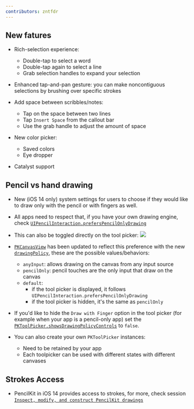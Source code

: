 ```yaml
---
contributors: zntfdr
---
```


## New fatures

- Rich-selection experience:
  - Double-tap to select a word
  - Double-tap again to select a line
  - Grab selection handles to expand your selection

- Enhanced tap-and-pan gesture: you can make noncontiguous selections by brushing over specific strokes
- Add space between scribbles/notes:
  - Tap on the space between two lines
  - Tap `Insert Space` from the callout bar
  - Use the grab handle to adjust the amount of space

- New color picker:
  - Saved colors
  - Eye dropper

- Catalyst support

## Pencil vs hand drawing

- New (iOS 14 only) system settings for users to choose if they would like to draw only with the pencil or with fingers as well.
- All apps need to respect that, if you have your own drawing engine, check [`UIPencilInteraction.prefersPencilOnlyDrawing`][prefersPencilOnlyDrawing]
- This can also be toggled directly on the tool picker:
![][prefersImage]

- [`PKCanvasView`][PKCanvasView] has been updated to reflect this preference with the new [`drawingPolicy`][drawingPolicy], these are the possible values/behaviors:
  - `anyInput`: allows drawing on the canvas from any input source
  - `pencilOnly`: pencil touches are the only input that draw on the canvas
  - `default`:
    - if the tool picker is displayed, it follows `UIPencilInteraction.prefersPencilOnlyDrawing`
    - if the tool picker is hidden, it's the same as `pencilOnly`

- If you'd like to hide the `Draw with Finger` option in the tool picker (for example when your app is a pencil-only app) set the [`PKToolPicker.showsDrawingPolicyControls`][showsDrawingPolicyControls] to `false`.

- You can also create your own `PKToolPicker` instances:
  - Need to be retained by your app
  - Each toolpicker can be used with different states with different canvases

## Strokes Access

- PencilKit in iOS 14 provides access to strokes, for more, check session [`Inspect, modify, and construct PencilKit drawings`][20-10148]

[20-10148]: ../10148
[showsDrawingPolicyControls]: https://developer.apple.com/documentation/pencilkit/pktoolpicker/3552394-showsdrawingpolicycontrols
[PKCanvasView]: https://developer.apple.com/documentation/pencilkit/pkcanvasview
[drawingPolicy]: https://developer.apple.com/documentation/pencilkit/pkcanvasview/3552388-drawingpolicy
[prefersPencilOnlyDrawing]: https://developer.apple.com/documentation/uikit/uipencilinteraction/3552414-preferspencilonlydrawing

[prefersImage]: ../../../images/notes/wwdc20/10107/prefers.png
